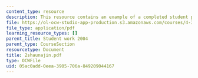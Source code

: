 ```yaml
---
content_type: resource
description: This resource contains an example of a completed student project.
file: https://ol-ocw-studio-app-production.s3.amazonaws.com/courses/4-301-introduction-to-the-visual-arts-spring-2007/05ac0add0eea3905706a849209044167_2shaunajin.pdf
file_type: application/pdf
learning_resource_types: []
parent_title: Student work 2004
parent_type: CourseSection
resourcetype: Document
title: 2shaunajin.pdf
type: OCWFile
uid: 05ac0add-0eea-3905-706a-849209044167
---
```

